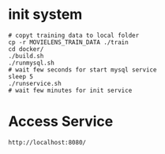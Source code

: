 # init system
    # copyt training data to local folder
    cp -r MOVIELENS_TRAIN_DATA ./train
    cd docker/
    ./build.sh
    ./runmysql.sh
    # wait few seconds for start mysql service
    sleep 5
    ./runservice.sh
    # wait few minutes for init service

# Access Service
    http://localhost:8080/

